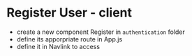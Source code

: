 # Register User - client

* create a new component Register in `authentication` folder
* define its apporpriate route in App.js
* define it in Navlink to access
